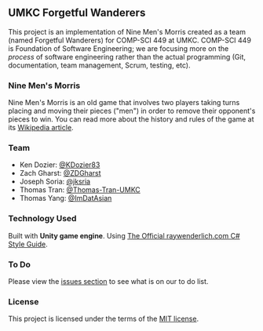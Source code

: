## UMKC Forgetful Wanderers
This project is an implementation of Nine Men's Morris created as a team (named Forgetful Wanderers) for COMP-SCI 449 at UMKC. COMP-SCI 449 is Foundation of Software Engineering; we are focusing more on the *process* of software engineering rather than the actual programming (Git, documentation, team management, Scrum, testing, etc).

### Nine Men's Morris
Nine Men's Morris is an old game that involves two players taking turns placing and moving their pieces ("men") in order to remove their opponent's pieces to win. You can read more about the history and rules of the game at its [Wikipedia article](https://en.wikipedia.org/wiki/Nine_men%27s_morris).

### Team
- Ken Dozier: [@KDozier83](https://github.com/KDozier83)
- Zach Gharst: [@ZDGharst](https://github.com/ZDGharst)
- Joseph Soria: [@jksria](https://github.com/jksria)
- Thomas Tran: [@Thomas-Tran-UMKC](https://github.com/Thomas-Tran-UMKC)
- Thomas Yang: [@ImDatAsian](https://github.com/ImDatAsian)

### Technology Used
Built with **Unity game engine**. Using [The Official raywenderlich.com C# Style Guide](https://github.com/raywenderlich/c-sharp-style-guide).

### To Do
Please view the [issues section](https://github.com/ZDGharst/UMKC_ForgetfulWanderers/issues) to see what is on our to do list.

### License
This project is licensed under the terms of the [MIT license](LICENSE).
